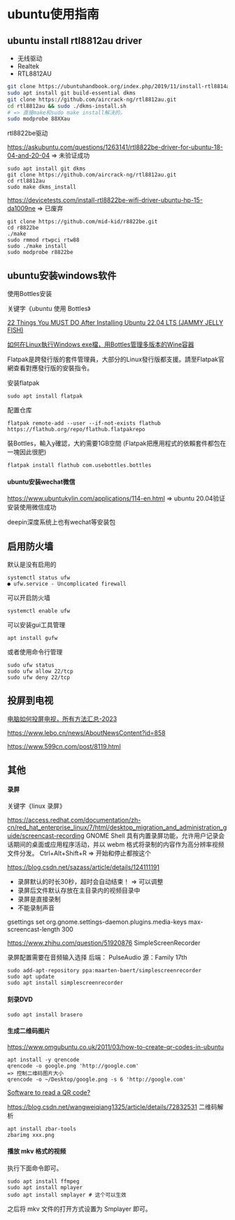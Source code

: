 # ubuntu使用指南

## ubuntu install rtl8812au driver

* 无线驱动
* Realtek
* RTL8812AU

```bash
git clone https://ubuntuhandbook.org/index.php/2019/11/install-rtl8814au-driver-ubuntu-19-10-kernel-5-13/
sudo apt install git build-essential dkms
git clone https://github.com/aircrack-ng/rtl8812au.git
cd rtl8812au && sudo ./dkms-install.sh
# => 直接make和sudo make install解决的。
sudo modprobe 88XXau
```

rtl8822be驱动

https://askubuntu.com/questions/1263141/rtl8822be-driver-for-ubuntu-18-04-and-20-04
=> 未验证成功
```
sudo apt install git dkms
git clone https://github.com/aircrack-ng/rtl8812au.git
cd rtl8812au
sudo make dkms_install
```

https://devicetests.com/install-rtl8822be-wifi-driver-ubuntu-hp-15-da1009ne
=> 已废弃
```
git clone https://github.com/mid-kid/r8822be.git
cd r8822be
./make
sudo rmmod rtwpci rtw88
sudo ./make install
sudo modprobe r8822be
```

## ubuntu安装windows软件

使用Bottles安装

关键字《ubuntu 使用 Bottles》

[22 Things You MUST DO After Installing Ubuntu 22.04 LTS (JAMMY JELLY FISH)](https://www.youtube.com/watch?v=CRXbjLbepqc&ab_channel=KskRoyal)

[如何在Linux執行Windows exe檔，用Bottles管理多版本的Wine容器](https://ivonblog.com/posts/setup-linux-bottles/)

Flatpak是跨發行版的套件管理員，大部分的Linux發行版都支援。請至Flatpak官網查看對應發行版的安裝指令。

安装flatpak
```
sudo apt install flatpak
```

配置仓库
```
flatpak remote-add --user --if-not-exists flathub https://flathub.org/repo/flathub.flatpakrepo
```

裝Bottles，輸入y確認，大約需要1GB空間 (Flatpak把應用程式的依賴套件都包在一塊因此很肥)
```
flatpak install flathub com.usebottles.bottles
```

#### ubuntu安装wechat微信

https://www.ubuntukylin.com/applications/114-en.html
=> ubuntu 20.04验证安装使用微信成功

deepin深度系统上也有wechat等安装包

## 启用防火墙

默认是没有启用的
```
systemctl status ufw
● ufw.service - Uncomplicated firewall
```

可以开启防火墙
```
systemctl enable ufw
```

可以安装gui工具管理
```
apt install gufw
```

或者使用命令行管理
```
sudo ufw status
sudo ufw allow 22/tcp
sudo ufw deny 22/tcp
```

## 投屏到电视

[电脑如何投屏电视，所有方法汇总-2023](https://www.zhihu.com/tardis/zm/art/360544450?source_id=1003)

https://www.lebo.cn/news/AboutNewsContent?id=858

https://www.599cn.com/post/8119.html 

## 其他

#### 录屏

关键字《linux 录屏》

https://access.redhat.com/documentation/zh-cn/red_hat_enterprise_linux/7/html/desktop_migration_and_administration_guide/screencast-recording
GNOME Shell 具有内置录屏功能，允许用户记录会话期间的桌面或应用程序活动，并以 webm 格式将录制的内容作为高分辨率视频文件分发。
Ctrl+Alt+Shift+R => 开始和停止都按这个

https://blog.csdn.net/sazass/article/details/124111191
- 录屏默认的时长30秒，超时会自动结束！ => 可以调整
- 录屏后文件默认存放在主目录内的视频目录中
- 录屏是直接录制
- 不能录制声音

gsettings set org.gnome.settings-daemon.plugins.media-keys max-screencast-length 300


https://www.zhihu.com/question/51920876
SimpleScreenRecorder

录屏配置需要在音频输入选择
后端： PulseAudio
源：Family 17th

```
sudo add-apt-repository ppa:maarten-baert/simplescreenrecorder
sudo apt update
sudo apt install simplescreenrecorder
```

#### 刻录DVD

```
sudo apt install brasero
```

#### 生成二维码图片

https://www.omgubuntu.co.uk/2011/03/how-to-create-qr-codes-in-ubuntu

```
apt install -y qrencode
qrencode -o google.png 'http://google.com'
=> 控制二维码图片大小
qrencode -o ~/Desktop/google.png -s 6 'http://google.com'
```

[Software to read a QR code?](https://askubuntu.com/questions/22871/software-to-read-a-qr-code)

https://blog.csdn.net/wangweiqiang1325/article/details/72832531
二维码解析
```
apt install zbar-tools
zbarimg xxx.png
```

#### 播放 mkv 格式的视频
 
执行下面命令即可。
```
sudo apt install ffmpeg
sudo apt install mplayer
sudo apt install smplayer # 这个可以生效
```
之后将 mkv 文件的打开方式设置为 Smplayer 即可。
